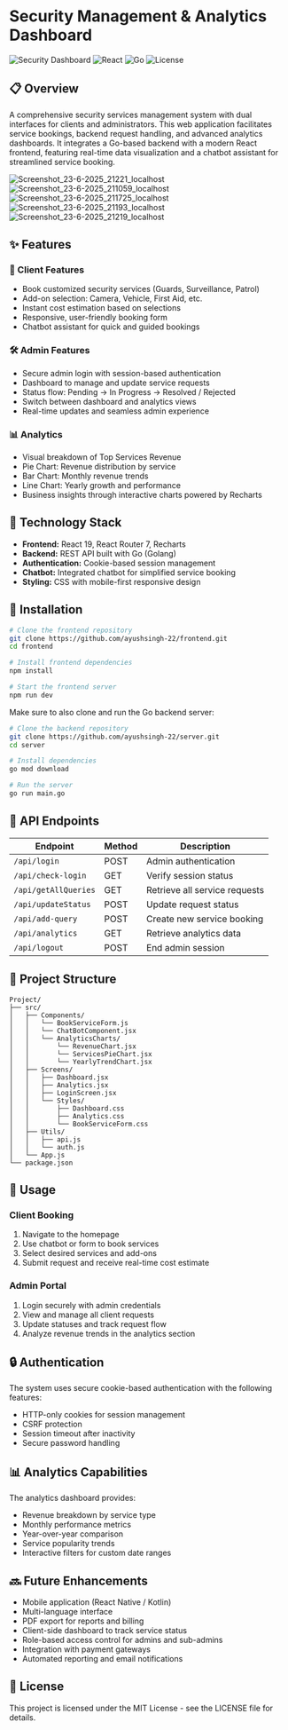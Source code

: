 # Security Management & Analytics Dashboard

![Security Dashboard](https://img.shields.io/badge/Security-Dashboard-blue)
![React](https://img.shields.io/badge/React-19-61DAFB?logo=react&logoColor=white)
![Go](https://img.shields.io/badge/Go-Backend-00ADD8?logo=go&logoColor=white)
![License](https://img.shields.io/badge/License-MIT-yellow.svg)

## 📋 Overview

A comprehensive security services management system with dual interfaces for clients and administrators. This web application facilitates service bookings, backend request handling, and advanced analytics dashboards. It integrates a Go-based backend with a modern React frontend, featuring real-time data visualization and a chatbot assistant for streamlined service booking.

![Screenshot_23-6-2025_21221_localhost](https://github.com/user-attachments/assets/805613b9-e0fa-4fd6-9ee6-91910dda3961)
![Screenshot_23-6-2025_211059_localhost](https://github.com/user-attachments/assets/56448b0e-4f8a-4647-9023-cd2675f2ef45)
![Screenshot_23-6-2025_211725_localhost](https://github.com/user-attachments/assets/8987579e-d09d-4a79-b234-d6b8a6af8f42)
![Screenshot_23-6-2025_21193_localhost](https://github.com/user-attachments/assets/59654c8f-7b84-4335-a3ae-d74d0a4b3866)
![Screenshot_23-6-2025_21219_localhost](https://github.com/user-attachments/assets/d557b680-550d-43cb-b6ff-9db1e5493f38)

## ✨ Features

### 👤 Client Features
- Book customized security services (Guards, Surveillance, Patrol)
- Add-on selection: Camera, Vehicle, First Aid, etc.
- Instant cost estimation based on selections
- Responsive, user-friendly booking form
- Chatbot assistant for quick and guided bookings

### 🛠️ Admin Features
- Secure admin login with session-based authentication
- Dashboard to manage and update service requests
- Status flow: Pending → In Progress → Resolved / Rejected
- Switch between dashboard and analytics views
- Real-time updates and seamless admin experience

### 📊 Analytics
- Visual breakdown of Top Services Revenue
- Pie Chart: Revenue distribution by service
- Bar Chart: Monthly revenue trends
- Line Chart: Yearly growth and performance
- Business insights through interactive charts powered by Recharts

## 🧰 Technology Stack

- **Frontend:** React 19, React Router 7, Recharts
- **Backend:** REST API built with Go (Golang)
- **Authentication:** Cookie-based session management
- **Chatbot:** Integrated chatbot for simplified service booking
- **Styling:** CSS with mobile-first responsive design

## 🚀 Installation

```bash
# Clone the frontend repository
git clone https://github.com/ayushsingh-22/frontend.git
cd frontend

# Install frontend dependencies
npm install

# Start the frontend server
npm run dev
```

Make sure to also clone and run the Go backend server:

```bash
# Clone the backend repository
git clone https://github.com/ayushsingh-22/server.git
cd server

# Install dependencies
go mod download

# Run the server
go run main.go
```

## 🔌 API Endpoints

| Endpoint | Method | Description |
|----------|--------|-------------|
| `/api/login` | POST | Admin authentication |
| `/api/check-login` | GET | Verify session status |
| `/api/getAllQueries` | GET | Retrieve all service requests |
| `/api/updateStatus` | POST | Update request status |
| `/api/add-query` | POST | Create new service booking |
| `/api/analytics` | GET | Retrieve analytics data |
| `/api/logout` | POST | End admin session |

## 📁 Project Structure

```
Project/
├── src/
│   ├── Components/
│   │   └── BookServiceForm.js
│   │   └── ChatBotComponent.jsx
│   │   └── AnalyticsCharts/
│   │       └── RevenueChart.jsx
│   │       └── ServicesPieChart.jsx
│   │       └── YearlyTrendChart.jsx
│   ├── Screens/
│   │   ├── Dashboard.jsx
│   │   ├── Analytics.jsx
│   │   ├── LoginScreen.jsx
│   │   └── Styles/
│   │       ├── Dashboard.css
│   │       ├── Analytics.css
│   │       └── BookServiceForm.css
│   ├── Utils/
│   │   ├── api.js
│   │   └── auth.js
│   └── App.js
└── package.json
```

## 📱 Usage

### Client Booking
1. Navigate to the homepage
2. Use chatbot or form to book services
3. Select desired services and add-ons
4. Submit request and receive real-time cost estimate

### Admin Portal
1. Login securely with admin credentials
2. View and manage all client requests
3. Update statuses and track request flow
4. Analyze revenue trends in the analytics section

## 🔒 Authentication

The system uses secure cookie-based authentication with the following features:
- HTTP-only cookies for session management
- CSRF protection
- Session timeout after inactivity
- Secure password handling

## 📊 Analytics Capabilities

The analytics dashboard provides:
- Revenue breakdown by service type
- Monthly performance metrics
- Year-over-year comparison
- Service popularity trends
- Interactive filters for custom date ranges

## 🔜 Future Enhancements

- Mobile application (React Native / Kotlin)
- Multi-language interface
- PDF export for reports and billing
- Client-side dashboard to track service status
- Role-based access control for admins and sub-admins
- Integration with payment gateways
- Automated reporting and email notifications

## 📝 License

This project is licensed under the MIT License - see the LICENSE file for details.
